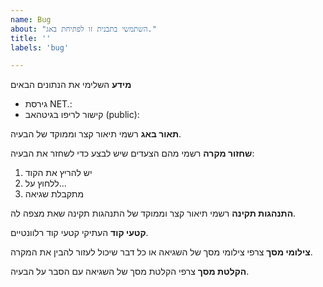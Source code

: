 ```yaml
---
name: Bug
about: "השתמשי בתבנית זו לפתיחת באג."
title: ''
labels: 'bug'

---
```

**מידע**
השלימי את הנתונים הבאים
- גירסת NET.:
- קישור לריפו בגיטהאב (public):
  

**תאור באג**
רשמי תיאור קצר וממוקד של הבעיה.


**שחזור מקרה**
רשמי מהם הצעדים שיש לבצע כדי לשחזר את הבעיה:
1. יש להריץ את הקוד
2. ללחוץ על...
3. מתקבלת שגיאה


**התנהגות תקינה**
רשמי תיאור קצר וממוקד של התנהגות תקינה שאת מצפה לה.


**קטעי קוד**
העתיקי קטעי קוד רלוונטיים.



**צילומי מסך**
צרפי צילומי מסך של השגיאה או כל דבר שיכול לעזור להבין את המקרה.


**הקלטת מסך**
צרפי הקלטת מסך של השגיאה עם הסבר על הבעיה.


